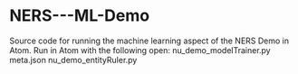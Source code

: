 # NERS---ML-Demo
Source code for running the machine learning aspect of the NERS Demo in Atom.
Run in Atom with the following open:
nu_demo_modelTrainer.py
meta.json
nu_demo_entityRuler.py


